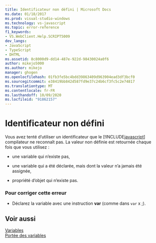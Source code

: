 ```yaml
---
title: Identificateur non défini | Microsoft Docs
ms.date: 01/18/2017
ms.prod: visual-studio-windows
ms.technology: vs-javascript
ms.topic: error-reference
f1_keywords:
- VS.WebClient.Help.SCRIPT5009
dev_langs:
- JavaScript
- TypeScript
- DHTML
ms.assetid: 8c8000d9-dd14-487e-922d-98430024a0f6
author: mikejo5000
ms.author: mikejo
manager: ghogen
ms.openlocfilehash: 01fb3fe5bc4bdd39863409d963904ead3df3bcf0
ms.sourcegitcommit: e38419bb842d587fd9e37c24b6cf3fc5c2e74817
ms.translationtype: MT
ms.contentlocale: fr-FR
ms.lasthandoff: 10/09/2020
ms.locfileid: "91862157"
---
```

# <a name="undefined-identifier"></a>Identificateur non défini
Vous avez tenté d’utiliser un identificateur que le [!INCLUDE[javascript](../../javascript/includes/javascript-md.md)] compilateur ne reconnaît pas. La valeur non définie est retournée chaque fois que vous utilisez :  
  
- une variable qui n’existe pas,  
  
- une variable qui a été déclarée, mais dont la valeur n’a jamais été assignée,  
  
- propriété d’objet qui n’existe pas.  
  
### <a name="to-correct-this-error"></a>Pour corriger cette erreur  
  
- Déclarez la variable avec une instruction **var** (comme dans `var` x ;).  
  
## <a name="see-also"></a>Voir aussi  
 [Variables](https://developer.mozilla.org/docs/Learn/JavaScript/First_steps/Variables)   
 [Portée des variables](https://developer.mozilla.org/docs/Web/JavaScript/Closures)